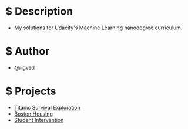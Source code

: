 # $ Description
* My solutions for Udacity's Machine Learning nanodegree curriculum.

# $ Author
* @rigved

# $ Projects
* [Titanic Survival Exploration](https://github.com/rigved/udacity-machine-learning/tree/master/projects/titanic_survival_exploration)
* [Boston Housing](https://github.com/rigved/udacity-machine-learning/tree/master/projects/boston_housing)
* [Student Intervention](https://github.com/rigved/udacity-machine-learning/tree/master/projects/student_intervention)